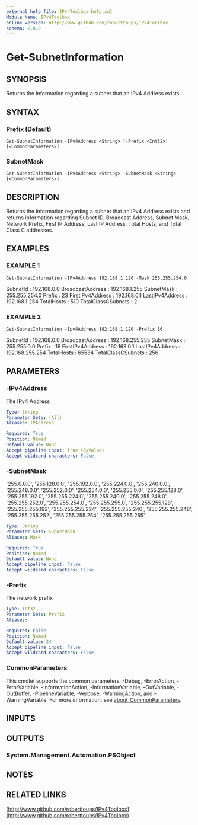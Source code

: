```yaml
---
external help file: IPv4Toolbox-help.xml
Module Name: IPv4Toolbox
online version: http://www.github.com/roberttoups/IPv4Toolbox
schema: 2.0.0
---
```


# Get-SubnetInformation

## SYNOPSIS
Returns the information regarding a subnet that an IPv4 Address exists

## SYNTAX

### Prefix (Default)
```
Get-SubnetInformation -IPv4Address <String> [-Prefix <Int32>] [<CommonParameters>]
```

### SubnetMask
```
Get-SubnetInformation -IPv4Address <String> -SubnetMask <String> [<CommonParameters>]
```

## DESCRIPTION
Returns the information regarding a subnet that an IPv4 Address exists and returns information regarding Subnet ID, Broadcast Address, Subnet Mask, Network Prefix, First IP Address, Last IP Address, Total Hosts, and Total Class C addresses.

## EXAMPLES

### EXAMPLE 1
```
Get-SubnetInformation -IPv4Address 192.168.1.120 -Mask 255.255.254.0
```

SubnetId              : 192.168.0.0
BroadcastAddress      : 192.168.1.255
SubnetMask            : 255.255.254.0
Prefix                : 23
FirstIPv4Address      : 192.168.0.1
LastIPv4Address       : 192.168.1.254
TotalHosts            : 510
TotalClassCSubnets    : 2

### EXAMPLE 2
```
Get-SubnetInformation -Ipv4Address 192.168.1.120 -Prefix 16
```

SubnetId              : 192.168.0.0
BroadcastAddress      : 192.168.255.255
SubnetMask            : 255.255.0.0
Prefix                : 16
FirstIPv4Address      : 192.168.0.1
LastIPv4Address       : 192.168.255.254
TotalHosts            : 65534
TotalClassCSubnets    : 256

## PARAMETERS

### -IPv4Address
The IPv4 Address

```yaml
Type: String
Parameter Sets: (All)
Aliases: IPAddress

Required: True
Position: Named
Default value: None
Accept pipeline input: True (ByValue)
Accept wildcard characters: False
```

### -SubnetMask
'255.0.0.0', '255.128.0.0', '255.192.0.0', '255.224.0.0', '255.240.0.0', '255.248.0.0', '255.252.0.0', '255.254.0.0', '255.255.0.0', '255.255.128.0', '255.255.192.0', '255.255.224.0', '255.255.240.0', '255.255.248.0', '255.255.252.0', '255.255.254.0', '255.255.255.0', '255.255.255.128', '255.255.255.192', '255.255.255.224', '255.255.255.240', '255.255.255.248', '255.255.255.252', '255.255.255.254', '255.255.255.255'

```yaml
Type: String
Parameter Sets: SubnetMask
Aliases: Mask

Required: True
Position: Named
Default value: None
Accept pipeline input: False
Accept wildcard characters: False
```

### -Prefix
The network prefix

```yaml
Type: Int32
Parameter Sets: Prefix
Aliases:

Required: False
Position: Named
Default value: 24
Accept pipeline input: False
Accept wildcard characters: False
```

### CommonParameters
This cmdlet supports the common parameters: -Debug, -ErrorAction, -ErrorVariable, -InformationAction, -InformationVariable, -OutVariable, -OutBuffer, -PipelineVariable, -Verbose, -WarningAction, and -WarningVariable. For more information, see [about_CommonParameters](http://go.microsoft.com/fwlink/?LinkID=113216).

## INPUTS

## OUTPUTS

### System.Management.Automation.PSObject
## NOTES

## RELATED LINKS

[http://www.github.com/roberttoups/IPv4Toolbox](http://www.github.com/roberttoups/IPv4Toolbox)

